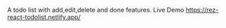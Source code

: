 A todo list with add,edit,delete and done features.
Live Demo https://rez-react-todolist.netlify.app/
